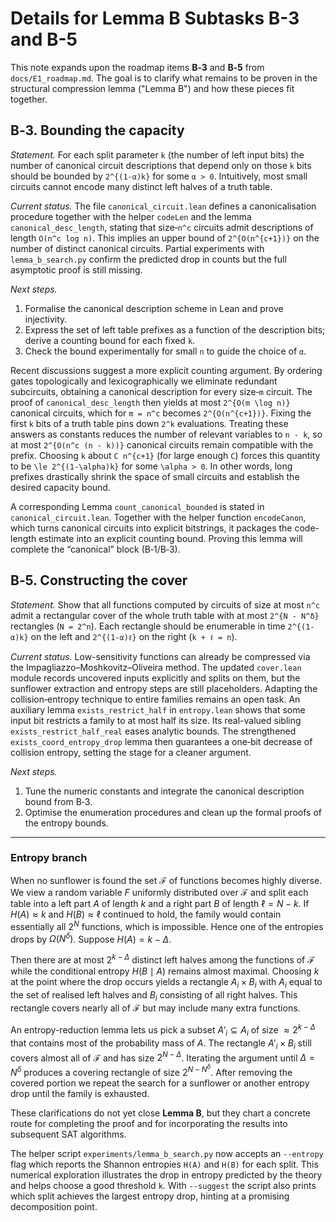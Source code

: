 # Details for Lemma B Subtasks B-3 and B-5

This note expands upon the roadmap items **B‑3** and **B‑5** from
`docs/E1_roadmap.md`.  The goal is to clarify what remains to be proven
in the structural compression lemma ("Lemma B") and how these pieces fit
together.

## B‑3. Bounding the capacity

*Statement.*  For each split parameter `k` (the number of left input
bits) the number of canonical circuit descriptions that depend only on
those `k` bits should be bounded by `2^{(1-α)k}` for some
`α > 0`.  Intuitively, most small circuits cannot encode many distinct
left halves of a truth table.

*Current status.*  The file `canonical_circuit.lean` defines a
canonicalisation procedure together with the helper `codeLen` and the lemma
`canonical_desc_length`, stating that size‑`n^c` circuits admit
descriptions of length `O(n^c log n)`.  This implies an upper bound of
`2^{O(n^{c+1})}` on the number of distinct canonical circuits.  Partial
experiments with `lemma_b_search.py` confirm the predicted drop in
counts but the full asymptotic proof is still missing.

*Next steps.*

1. Formalise the canonical description scheme in Lean and prove
   injectivity.
2. Express the set of left table prefixes as a function of the
description bits; derive a counting bound for each fixed `k`.
3. Check the bound experimentally for small `n` to guide the choice of
   `α`.

Recent discussions suggest a more explicit counting argument.
By ordering gates topologically and lexicographically we eliminate
redundant subcircuits, obtaining a canonical description for every
size‑`m` circuit.  The proof of `canonical_desc_length` then yields at
most `2^{O(m \log n)}` canonical circuits, which for `m = n^c` becomes
`2^{O(n^{c+1})}`.  Fixing the first `k` bits of a truth table pins down
`2^k` evaluations.  Treating these answers as constants reduces the
number of relevant variables to `n - k`, so at most
`2^{O(n^c (n - k))}` canonical circuits remain compatible with the
prefix.  Choosing `k` about `C n^{c+1}` (for large enough `C`) forces
this quantity to be `\le 2^{(1-\alpha)k}` for some `\alpha > 0`.  In
other words, long prefixes drastically shrink the space of small
circuits and establish the desired capacity bound.

A corresponding Lemma `count_canonical_bounded` is stated in
`canonical_circuit.lean`.  Together with the helper function
`encodeCanon`, which turns canonical circuits into explicit bitstrings,
it packages the code-length estimate into an explicit counting bound.
Proving this lemma will complete the “canonical” block (B‑1/B‑3).

## B‑5. Constructing the cover

*Statement.*  Show that all functions computed by circuits of size at
most `n^c` admit a rectangular cover of the whole truth table with at
most `2^{N - N^δ}` rectangles (`N = 2^n`).  Each rectangle should be
enumerable in time `2^{(1-α)k}` on the left and `2^{(1-α)ℓ}` on the
right (`k + ℓ = n`).

*Current status.*  Low-sensitivity functions can already be compressed via
the Impagliazzo–Moshkovitz–Oliveira method.  The updated `cover.lean` module
records uncovered inputs explicitly and splits on them, but the sunflower
extraction and entropy steps are still placeholders.  Adapting the
 collision‑entropy technique to entire families remains an open task.
  An auxiliary lemma `exists_restrict_half` in `entropy.lean` shows that
  some input bit restricts a family to at most half its size.  Its
  real-valued sibling `exists_restrict_half_real` eases analytic bounds.
  The strengthened `exists_coord_entropy_drop` lemma then guarantees a
  one‑bit decrease of collision entropy, setting the stage for a cleaner
  argument.

*Next steps.*

1. Tune the numeric constants and integrate the canonical description bound
   from B‑3.
2. Optimise the enumeration procedures and clean up the formal proofs of the
   entropy bounds.

---
### Entropy branch

When no sunflower is found the set $\mathcal{F}$ of functions becomes highly diverse. We view a random variable $F$ uniformly distributed over $\mathcal{F}$ and split each table into a left part $A$ of length $k$ and a right part $B$ of length $\ell=N-k$.  If $H(A) \approx k$ and $H(B) \approx \ell$ continued to hold, the family would contain essentially all $2^N$ functions, which is impossible.  Hence one of the entropies drops by $\Omega(N^\delta)$.  Suppose $H(A)=k-\Delta$.

Then there are at most $2^{k-\Delta}$ distinct left halves among the functions of $\mathcal{F}$ while the conditional entropy $H(B\mid A)$ remains almost maximal.  Choosing $k$ at the point where the drop occurs yields a rectangle $A_i \times B_i$ with $A_i$ equal to the set of realised left halves and $B_i$ consisting of all right halves.  This rectangle covers nearly all of $\mathcal{F}$ but may include many extra functions.

An entropy-reduction lemma lets us pick a subset $A'_i \subseteq A_i$ of size $\approx 2^{k-\Delta}$ that contains most of the probability mass of $A$.  The rectangle $A'_i \times B_i$ still covers almost all of $\mathcal{F}$ and has size $2^{N-\Delta}$.  Iterating the argument until $\Delta = N^{\delta}$ produces a covering rectangle of size $2^{N-N^{\delta}}$.  After removing the covered portion we repeat the search for a sunflower or another entropy drop until the family is exhausted.

These clarifications do not yet close **Lemma B**, but they chart a concrete
route for completing the proof and for incorporating the results into
subsequent SAT algorithms.

The helper script `experiments/lemma_b_search.py` now accepts an
`--entropy` flag which reports the Shannon entropies `H(A)` and `H(B)`
for each split.  This numerical exploration illustrates the drop in
entropy predicted by the theory and helps choose a good threshold `k`.
With `--suggest` the script also prints which split achieves the largest
entropy drop, hinting at a promising decomposition point.
